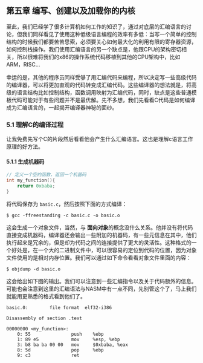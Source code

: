 ## 第五章 编写、创建以及加载你的内核

至此，我们已经学了很多计算机如何工作的知识了，通过对底层的汇编语言的讨论，但我们同样看见了使用这种低级语言编程的效率有多低：当写一个简单的控制结构的时候我们都要苦苦思索，必须要关心如何最大化的利用有限的寄存器资源，如何控制栈操作。我们使用汇编语言的另一个缺点是，他跟CPU的架构密切相关，所以很难将我们的x86的操作系统代码移植到其他的CPU架构中，比如ARM，RISC...

幸运的是，其他的程序员同样受够了用汇编代码来编程，所以决定写一些高级代码的编译器，可以将更加直观的代码转变成汇编代码。这些编译器的想法就是，将高级的语言结构比如控制结构，函数调用映射为汇编代码，同时，缺点是这些普通模板代码可能对于有些问题并不是最优解。先不多想，我们先看看C代码是如何编译成为汇编语言的，一起揭开编译器神秘的面纱。

### 5.1 理解C的编译过程

让我免费先写个C的片段然后看看他会产生什么汇编语言。这也是理解c语言工作原理的好方法。

#### 5.1.1 生成机器码

```c
// 定义一个空的函数，返回一个机器码
int my_function(){
	return 0xbaba;
}
```

将代码保存为 `basic.c`，然后按照下面的方式编译：

```shell
$ gcc -ffreestanding -c basic.c -o basic.o
```

这会生成一个对象文件，当然，与 **面向对象**的概念没什么关系。他并没有将代码直接变成机器码，编译器还会输出一些附加的机器码，有一些元信息在其中，他们执行起来是冗余的，但是却为代码之间的连接提供了更大的灵活性。这种格式的一个好处是，在一个大的二进制文件中，可以很容易的定位到代码的位置，因为对象文件使用的是相对内存位置。我们可以通过如下命令看看对象文件里面的内容：

```shell
$ objdump -d basic.o
```

这会给出如下图的输出。我们可以注意到一些汇编指令以及关于代码额外的信息。可能也会注意到这里的汇编语法与NASM中有一点不同，先别管这个了，马上我们就能用更熟悉的格式看到他们了。

```
basic.0:		file format  elf32-i386

Disassembly of section .text

00000000 <my_function>:
	0: 55				push	%ebp
	1: 89 e5			mov		%esp, %ebp
	3: b8 ba ba 00 00	mov		$0xbaba, %eax
	8: 5d				pop		%ebp
	9: c3				ret
```

